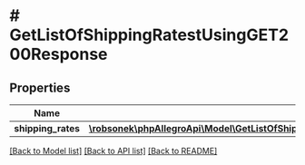 # # GetListOfShippingRatestUsingGET200Response

## Properties

Name | Type | Description | Notes
------------ | ------------- | ------------- | -------------
**shipping_rates** | [**\robsonek\phpAllegroApi\Model\GetListOfShippingRatestUsingGET200ResponseShippingRatesInner[]**](GetListOfShippingRatestUsingGET200ResponseShippingRatesInner.md) |  | [optional]

[[Back to Model list]](../../README.md#models) [[Back to API list]](../../README.md#endpoints) [[Back to README]](../../README.md)
